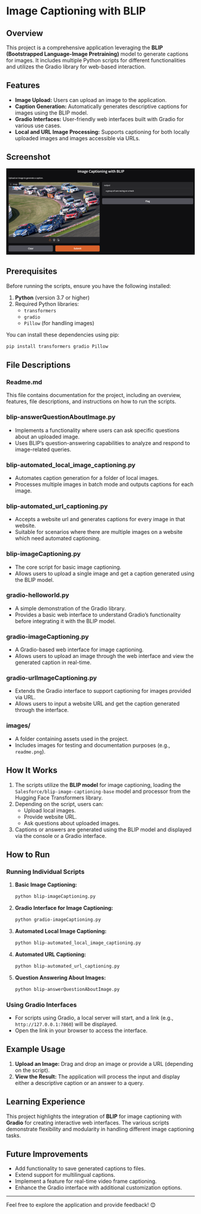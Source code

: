 # Image Captioning with BLIP

## Overview

This project is a comprehensive application leveraging the **BLIP (Bootstrapped Language-Image Pretraining)** model to generate captions for images. It includes multiple Python scripts for different functionalities and utilizes the Gradio library for web-based interaction.

## Features

- **Image Upload:** Users can upload an image to the application.
- **Caption Generation:** Automatically generates descriptive captions for images using the BLIP model.
- **Gradio Interfaces:** User-friendly web interfaces built with Gradio for various use cases.
- **Local and URL Image Processing:** Supports captioning for both locally uploaded images and images accessible via URLs.

## Screenshot

![Web Interface](images/readme.png)

## Prerequisites

Before running the scripts, ensure you have the following installed:

1. **Python** (version 3.7 or higher)
2. Required Python libraries:
   - `transformers`
   - `gradio`
   - `Pillow` (for handling images)

You can install these dependencies using pip:

```bash
pip install transformers gradio Pillow
```

## File Descriptions

### **Readme.md**

This file contains documentation for the project, including an overview, features, file descriptions, and instructions on how to run the scripts.

### **blip-answerQuestionAboutImage.py**

- Implements a functionality where users can ask specific questions about an uploaded image.
- Uses BLIP’s question-answering capabilities to analyze and respond to image-related queries.

### **blip-automated_local_image_captioning.py**

- Automates caption generation for a folder of local images.
- Processes multiple images in batch mode and outputs captions for each image.

### **blip-automated_url_captioning.py**

- Accepts a website url and generates captions for every image in that website.
- Suitable for scenarios where there are multiple images on a website which need automated captioning.

### **blip-imageCaptioning.py**

- The core script for basic image captioning.
- Allows users to upload a single image and get a caption generated using the BLIP model.

### **gradio-helloworld.py**

- A simple demonstration of the Gradio library.
- Provides a basic web interface to understand Gradio’s functionality before integrating it with the BLIP model.

### **gradio-imageCaptioning.py**

- A Gradio-based web interface for image captioning.
- Allows users to upload an image through the web interface and view the generated caption in real-time.

### **gradio-urlImageCaptioning.py**

- Extends the Gradio interface to support captioning for images provided via URL.
- Allows users to input a website URL and get the caption generated through the interface.

### **images/**

- A folder containing assets used in the project.
- Includes images for testing and documentation purposes (e.g., `readme.png`).

## How It Works

1. The scripts utilize the **BLIP model** for image captioning, loading the `Salesforce/blip-image-captioning-base` model and processor from the Hugging Face Transformers library.
2. Depending on the script, users can:
   - Upload local images.
   - Provide website URL.
   - Ask questions about uploaded images.
3. Captions or answers are generated using the BLIP model and displayed via the console or a Gradio interface.

## How to Run

### Running Individual Scripts

1. **Basic Image Captioning:**

   ```bash
   python blip-imageCaptioning.py
   ```

2. **Gradio Interface for Image Captioning:**

   ```bash
   python gradio-imageCaptioning.py
   ```

3. **Automated Local Image Captioning:**

   ```bash
   python blip-automated_local_image_captioning.py
   ```

4. **Automated URL Captioning:**

   ```bash
   python blip-automated_url_captioning.py
   ```

5. **Question Answering About Images:**

   ```bash
   python blip-answerQuestionAboutImage.py
   ```

### Using Gradio Interfaces

- For scripts using Gradio, a local server will start, and a link (e.g., `http://127.0.0.1:7860`) will be displayed.
- Open the link in your browser to access the interface.

## Example Usage

1. **Upload an Image:** Drag and drop an image or provide a URL (depending on the script).
2. **View the Result:** The application will process the input and display either a descriptive caption or an answer to a query.

## Learning Experience

This project highlights the integration of **BLIP** for image captioning with **Gradio** for creating interactive web interfaces. The various scripts demonstrate flexibility and modularity in handling different image captioning tasks.

## Future Improvements

- Add functionality to save generated captions to files.
- Extend support for multilingual captions.
- Implement a feature for real-time video frame captioning.
- Enhance the Gradio interface with additional customization options.

---

Feel free to explore the application and provide feedback! 😊
